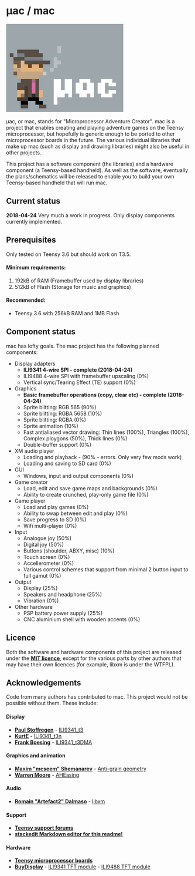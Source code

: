 # μac / mac

![mac logo](/logo.png?raw=true "mac")

μac, or mac, stands for "Microprocessor Adventure Creator". mac is a project that enables creating and playing adventure games on the Teensy microprocessor, but hopefully is generic enough to be ported to other microprocessor boards in the future. The various individual libraries that make up mac (such as display and drawing libraries) might also be useful in other projects.

This project has a software component (the libraries) and a hardware component (a Teensy-based handheld). As well as the software, eventually the plans/schematics will be released to enable you to build your own Teensy-based handheld that will run mac.

## Current status

**2018-04-24** Very much a work in progress. Only display components currently implemented.

## Prerequisites

Only tested on Teensy 3.6 but should work on T3.5.

#### Minimum requirements: 

 1. 192kB of RAM (Framebuffer used by display libraries)
 2. 512kB of Flash (Storage for music and graphics)

#### Recommended:

 - Teensy 3.6 with 256kB RAM and 1MB Flash

## Component status

mac has lofty goals. The mac project has the following planned components:

 -  Display adapters
	 - **ILI9341 4-wire SPI - complete (2018-04-24)**
	 - ILI9488 4-wire SPI with framebuffer upscaling (0%)
	 - Vertical sync/Tearing Effect (TE) support (0%)
 - Graphics
	 - **Basic framebuffer operations (copy, clear etc) - complete (2018-04-24)**
	 - Sprite blitting: RGB 565 (90%)
	 - Sprite blitting: RGBA 5658 (10%)
	 - Sprite blitting: RGBA (0%)
	 - Sprite animation (10%)
	 - Fast antialiased vector drawing: Thin lines (100%), Triangles (100%), Complex ploygons (50%), Thick lines (0%)
	 - Double-buffer support (0%)
 - XM audio player
	 - Loading and playback - (90% - errors. Only very few mods work)
	 - Loading and saving to SD card (0%)
- GUI
	- Windows, input and output components (0%)
- Game creator
	- Load, edit and save game maps and backgrounds (0%)
	- Ability to create crunched, play-only game file (0%)
- Game player
	- Load and play games (0%)
	- Ability to swap between edit and play (0%)
	- Save progress to SD (0%)
	- Wifi multi-player (0%)
- Input
	- Analogue joy (50%)
	- Digital joy (50%)
	- Buttons (shoulder, ABXY, misc) (10%)
	- Touch screen (0%)
	- Accellerometer (0%)
	- Various control schemes that support from minimal 2 button input to full gamut (0%)
- Output
	- Display (25%)
	- Speakers and headphone (25%)
	- Vibration (0%)
- Other hardware
	- PSP battery power supply (25%)
	- CNC aluminium shell with wooden accents (0%)

## Licence

Both the software and hardware components of this project are released under the **[MIT licence](https://en.wikipedia.org/wiki/MIT_License)**, except for the various parts by other authors that may have their own licences (for example, libxm is under the WTFPL).

## Acknowledgements

Code from many authors has contributed to mac. This project would not be possible without them. These include:

#### Display

* **[Paul Stoffregen](mailto:)** - [ILI9341_t3](https://github.com/PaulStoffregen/ILI9341_t3)
* **[KurtE](mailto:)** - [ILI9341_t3n](https://github.com/KurtE/ILI9341_t3n)
* **[Frank Boesing](mailto:)** - [ILI9341_t3DMA](https://github.com/FrankBoesing/ILI9341_t3DMA)

#### Graphics and animation

* **[Maxim "mcseem" Shemanarev](http://www.antigrain.com/mcseem/index.html)** - [Anti-grain geometry](http://www.antigrain.com/)
* **[Warren Moore](wm@warrenmoore.net)** - [AHEasing](https://github.com/warrenm/AHEasing)

#### Audio

* **[Romain "Artefact2" Dalmaso](mailto:artefact2@gmail.com)** - [libxm](https://github.com/Artefact2/libxm)

#### Support

* **[Teensy support forums](https://forum.pjrc.com/)**
* **[stackedit Markdown editor for this readme!](https://stackedit.io/)**

#### Hardware

* **[Teensy microprocessor boards](https://www.pjrc.com/teensy/)**
* **[BuyDisplay](https://www.buydisplay.com)** - [ILI9341 TFT module](https://www.buydisplay.com/default/3-2-inch-capacitive-touchscreen-240x320-tft-lcd-module-display) - [ILI9488 TFT module](https://www.buydisplay.com/default/lcd-3-5-inch-320x480-tft-display-module-optl-touch-screen-w-breakout-board)